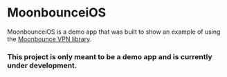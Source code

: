 # MoonbounceiOS

MoonbounceiOS is a demo app that was built to show an example of using the [Moonbounce VPN library](https://github.com/OperatorFoundation/MoonbounceLibrary). 

### This project is only meant to be a demo app and is currently under development.
